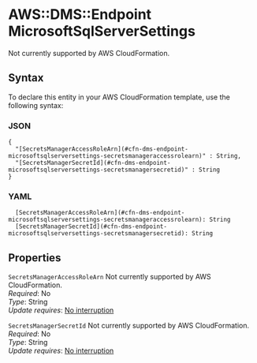 # AWS::DMS::Endpoint MicrosoftSqlServerSettings<a name="aws-properties-dms-endpoint-microsoftsqlserversettings"></a>

Not currently supported by AWS CloudFormation\.

## Syntax<a name="aws-properties-dms-endpoint-microsoftsqlserversettings-syntax"></a>

To declare this entity in your AWS CloudFormation template, use the following syntax:

### JSON<a name="aws-properties-dms-endpoint-microsoftsqlserversettings-syntax.json"></a>

```
{
  "[SecretsManagerAccessRoleArn](#cfn-dms-endpoint-microsoftsqlserversettings-secretsmanageraccessrolearn)" : String,
  "[SecretsManagerSecretId](#cfn-dms-endpoint-microsoftsqlserversettings-secretsmanagersecretid)" : String
}
```

### YAML<a name="aws-properties-dms-endpoint-microsoftsqlserversettings-syntax.yaml"></a>

```
  [SecretsManagerAccessRoleArn](#cfn-dms-endpoint-microsoftsqlserversettings-secretsmanageraccessrolearn): String
  [SecretsManagerSecretId](#cfn-dms-endpoint-microsoftsqlserversettings-secretsmanagersecretid): String
```

## Properties<a name="aws-properties-dms-endpoint-microsoftsqlserversettings-properties"></a>

`SecretsManagerAccessRoleArn`  <a name="cfn-dms-endpoint-microsoftsqlserversettings-secretsmanageraccessrolearn"></a>
Not currently supported by AWS CloudFormation\.  
*Required*: No  
*Type*: String  
*Update requires*: [No interruption](https://docs.aws.amazon.com/AWSCloudFormation/latest/UserGuide/using-cfn-updating-stacks-update-behaviors.html#update-no-interrupt)

`SecretsManagerSecretId`  <a name="cfn-dms-endpoint-microsoftsqlserversettings-secretsmanagersecretid"></a>
Not currently supported by AWS CloudFormation\.  
*Required*: No  
*Type*: String  
*Update requires*: [No interruption](https://docs.aws.amazon.com/AWSCloudFormation/latest/UserGuide/using-cfn-updating-stacks-update-behaviors.html#update-no-interrupt)